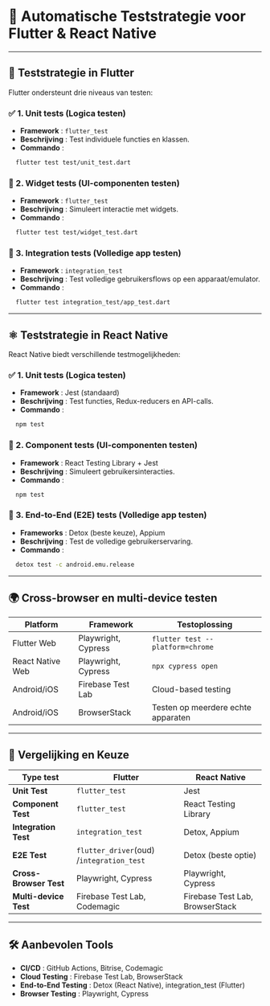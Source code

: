 # 📘 Automatische Teststrategie voor Flutter & React Native

---

## 🚀 Teststrategie in Flutter

Flutter ondersteunt drie niveaus van testen:

### ✅ 1. Unit tests (Logica testen)

* **Framework** : `flutter_test`
* **Beschrijving** : Test individuele functies en klassen.
* **Commando** :

```sh
  flutter test test/unit_test.dart
```

### 🎨 2. Widget tests (UI-componenten testen)

* **Framework** : `flutter_test`
* **Beschrijving** : Simuleert interactie met widgets.
* **Commando** :

```sh
  flutter test test/widget_test.dart
```

### 📱 3. Integration tests (Volledige app testen)

* **Framework** : `integration_test`
* **Beschrijving** : Test volledige gebruikersflows op een apparaat/emulator.
* **Commando** :

```sh
  flutter test integration_test/app_test.dart
```

---

## ⚛️ Teststrategie in React Native

React Native biedt verschillende testmogelijkheden:

### ✅ 1. Unit tests (Logica testen)

* **Framework** : Jest (standaard)
* **Beschrijving** : Test functies, Redux-reducers en API-calls.
* **Commando** :

```sh
  npm test
```

### 🎨 2. Component tests (UI-componenten testen)

* **Framework** : React Testing Library + Jest
* **Beschrijving** : Simuleert gebruikersinteracties.
* **Commando** :

```sh
  npm test
```

### 📱 3. End-to-End (E2E) tests (Volledige app testen)

* **Frameworks** : Detox (beste keuze), Appium
* **Beschrijving** : Test de volledige gebruikerservaring.
* **Commando** :

```sh
  detox test -c android.emu.release
```

---

## 🌍 Cross-browser en multi-device testen

| **Platform** | **Framework** | **Testoplossing**            |
| ------------------ | ------------------- | ---------------------------------- |
| Flutter Web        | Playwright, Cypress | `flutter test --platform=chrome` |
| React Native Web   | Playwright, Cypress | `npx cypress open`               |
| Android/iOS        | Firebase Test Lab   | Cloud-based testing                |
| Android/iOS        | BrowserStack        | Testen op meerdere echte apparaten |

---

## 🔎 Vergelijking en Keuze

| **Type test**          | **Flutter**                             | **React Native**          |
| ---------------------------- | --------------------------------------------- | ------------------------------- |
| **Unit Test**          | `flutter_test`                              | Jest                            |
| **Component Test**     | `flutter_test`                              | React Testing Library           |
| **Integration Test**   | `integration_test`                          | Detox, Appium                   |
| **E2E Test**           | `flutter_driver`(oud) /`integration_test` | Detox (beste optie)             |
| **Cross-Browser Test** | Playwright, Cypress                           | Playwright, Cypress             |
| **Multi-device Test**  | Firebase Test Lab, Codemagic                  | Firebase Test Lab, BrowserStack |

---

## 🛠️ Aanbevolen Tools

* **CI/CD** : GitHub Actions, Bitrise, Codemagic
* **Cloud Testing** : Firebase Test Lab, BrowserStack
* **End-to-End Testing** : Detox (React Native), integration_test (Flutter)
* **Browser Testing** : Playwright, Cypress
